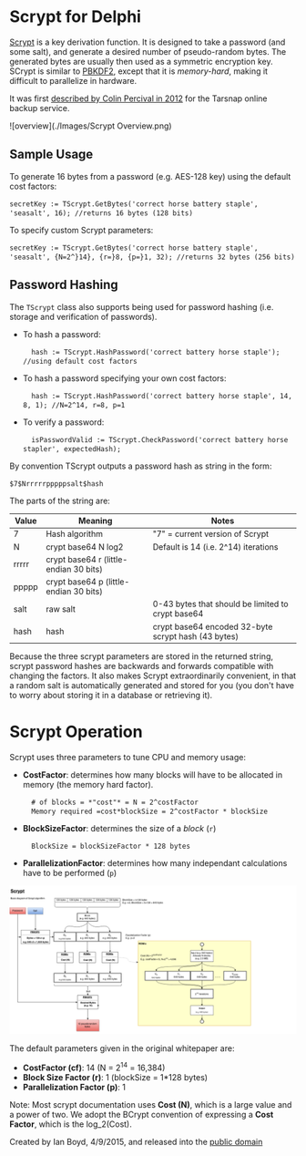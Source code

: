 Scrypt for Delphi
=====================

[Scrypt](http://en.wikipedia.org/wiki/Scrypt) is a key derivation function. It is designed to take a password (and some salt), and generate a desired number of pseudo-random bytes. The generated bytes are usually then used as a symmetric encryption key. SCrypt is similar to [PBKDF2](http://en.wikipedia.org/wiki/PBKDF2), except that it is *memory-hard*, making it difficult to parallelize in hardware. 

It was first [described by Colin Percival in 2012](http://www.tarsnap.com/scrypt/scrypt.pdf) for the Tarsnap online backup service.

![overview](./Images/Scrypt Overview.png)

Sample Usage
----------------

To generate 16 bytes from a password (e.g. AES-128 key) using the default cost factors:

    secretKey := TScrypt.GetBytes('correct horse battery staple', 'seasalt', 16); //returns 16 bytes (128 bits)
    
To specify custom Scrypt parameters:

    secretKey := TScrypt.GetBytes('correct horse battery staple', 'seasalt', {N=2^}14}, {r=}8, {p=}1, 32); //returns 32 bytes (256 bits)

Password Hashing
--------------

The `TScrypt` class also supports being used for password hashing (i.e. storage and verification of passwords).

- To hash a password:

        hash := TScrypt.HashPassword('correct battery horse staple'); //using default cost factors
    
- To hash a password specifying your own cost factors:

        hash := TScrypt.HashPassword('correct battery horse staple', 14, 8, 1); //N=2^14, r=8, p=1
    
- To verify a password:

        isPasswordValid := TScrypt.CheckPassword('correct battery horse stapler', expectedHash);


By convention TScrypt outputs a password hash as string in the form:

    $7$Nrrrrrpppppsalt$hash

The parts of the string are:

| Value | Meaning | Notes |
|-------|---------|-------|
| 7 | Hash algorithm | "7" = current version of Scrypt |
| N | crypt base64 N log2 | Default is 14 (i.e. 2^14) iterations |
| rrrrr | crypt base64 r (little-endian 30 bits) |  |
| ppppp | crypt base64 p (little-endian 30 bits) |  |
| salt | raw salt | 0-43 bytes that should be limited to crypt base64 |
| hash | hash | crypt base64 encoded 32-byte scrypt hash (43 bytes) |

Because the three scrypt parameters are stored in the returned string, scrypt password hashes are backwards and forwards compatible with changing the factors. It also makes Scrypt extraordinarily convenient, in that a random salt is automatically generated and stored for you (you don't have to worry about storing it in a database or retrieving it).

Scrypt Operation
============

Scrypt uses three parameters to tune CPU and memory usage:

- **CostFactor**: determines how many blocks will have to be allocated in memory (the memory hard factor).  

        # of blocks = *"cost"* = N = 2^costFactor
        Memory required =cost*blockSize = 2^costFactor * blockSize

- **BlockSizeFactor**: determines the size of a *block* (`r`)     
 
        BlockSize = blockSizeFactor * 128 bytes

- **ParallelizationFactor**: determines how many independant calculations have to be performed (`p`)

![operation](./Images/Operation.png)

The default parameters given in the original whitepaper are:

- **CostFactor (cf)**: 14 (N = 2<sup>14</sup> = 16,384)
- **Block Size Factor (r)**: 1 (blockSize = 1*128 bytes)
- **Parallelization Factor (p)**: 1

Note: Most scrypt documentation uses **Cost (N)**, which is a large value and a power of two. We adopt the BCrypt convention of expressing a **Cost Factor**, which is the log_2(Cost).
 

Created by Ian Boyd, 4/9/2015, and released into the [public domain](http://unlicense.org/)
